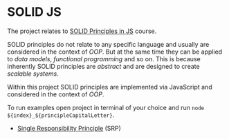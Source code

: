 # SOLID JS

The project relates to [SOLID Principles in JS](https://www.youtube.com/watch?v=xq13wiqvcTc) course.

SOLID principles do not relate to any specific language and usually are considered in the context of _OOP_. But at the same time they can be applied to _data models_, _functional programming_ and so on. This is because inherently SOLID principles are _abstract_ and are designed to create _scalable systems_.

Within this project SOLID principles are implemented via JavaScript and considered in the context of _OOP_.

To run examples open project in terminal of your choice and run `node ${index}_${principleCapitalLetter}`.

- [Single Responsibility Principle](./1_S/index.md) (SRP)
